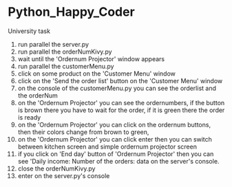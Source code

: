 # Python_Happy_Coder
University task

1. run parallel the server.py
2. run parallel the orderNumKivy.py
3. wait until the 'Ordernum Projector' window appears
4. run parallel the customerMenu.py
5. click on some product on the 'Customer Menu' window
6. click on the 'Send the order list' button on the 'Customer Menu' window
7. on the console of the customerMenu.py you can see the orderlist and the orderNum
8. on the 'Ordernum Projector' you can see the ordernumbers, if the button is brown there you have to wait for the order, if it is green there the order is ready
9. on the 'Ordernum Projector' you can click on the ordernum buttons, then their colors change from brown to green,
10. on the 'Ordernum Projector' you can click enter then you can switch between kitchen screen and simple ordernum projector screen
11. if you click on 'End day' button of 'Ordernum Projector' then you can see 
    'Daily income:  <number>
    Number of the orders:  <number>
data on the server's console.
12. close the orderNumKivy.py
13. enter on the server.py's console
